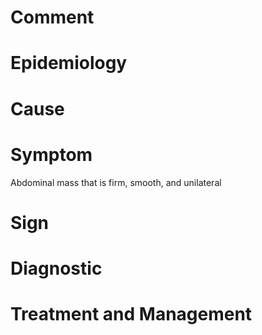 # Comment

# Epidemiology

# Cause

# Symptom

Abdominal mass that is firm, smooth, and unilateral

# Sign

# Diagnostic

# Treatment and Management
